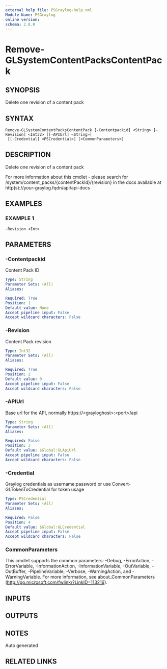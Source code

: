 ```yaml
---
external help file: PSGraylog-help.xml
Module Name: PSGraylog
online version:
schema: 2.0.0
---
```


# Remove-GLSystemContentPacksContentPack

## SYNOPSIS
Delete one revision of a content pack

## SYNTAX

```
Remove-GLSystemContentPacksContentPack [-Contentpackid] <String> [-Revision] <Int32> [[-APIUrl] <String>]
 [[-Credential] <PSCredential>] [<CommonParameters>]
```

## DESCRIPTION
Delete one revision of a content pack


For more information about this cmdlet - please search for /system/content_packs/{contentPackId}/{revision} in the docs available at http(s)://your-graylog.fqdn/api/api-docs

## EXAMPLES

### EXAMPLE 1
```
-Revision <Int>
```

## PARAMETERS

### -Contentpackid
Content Pack ID

```yaml
Type: String
Parameter Sets: (All)
Aliases:

Required: True
Position: 1
Default value: None
Accept pipeline input: False
Accept wildcard characters: False
```

### -Revision
Content Pack revision

```yaml
Type: Int32
Parameter Sets: (All)
Aliases:

Required: True
Position: 2
Default value: 0
Accept pipeline input: False
Accept wildcard characters: False
```

### -APIUrl
Base url for the API, normally https://\<grayloghost\>:\<port\>/api

```yaml
Type: String
Parameter Sets: (All)
Aliases:

Required: False
Position: 3
Default value: $Global:GLApiUrl
Accept pipeline input: False
Accept wildcard characters: False
```

### -Credential
Graylog credentials as username:password or use Convert-GLTokenToCredential for token usage

```yaml
Type: PSCredential
Parameter Sets: (All)
Aliases:

Required: False
Position: 4
Default value: $Global:GLCredential
Accept pipeline input: False
Accept wildcard characters: False
```

### CommonParameters
This cmdlet supports the common parameters: -Debug, -ErrorAction, -ErrorVariable, -InformationAction, -InformationVariable, -OutVariable, -OutBuffer, -PipelineVariable, -Verbose, -WarningAction, and -WarningVariable.
For more information, see about_CommonParameters (http://go.microsoft.com/fwlink/?LinkID=113216).

## INPUTS

## OUTPUTS

## NOTES
Auto generated

## RELATED LINKS
